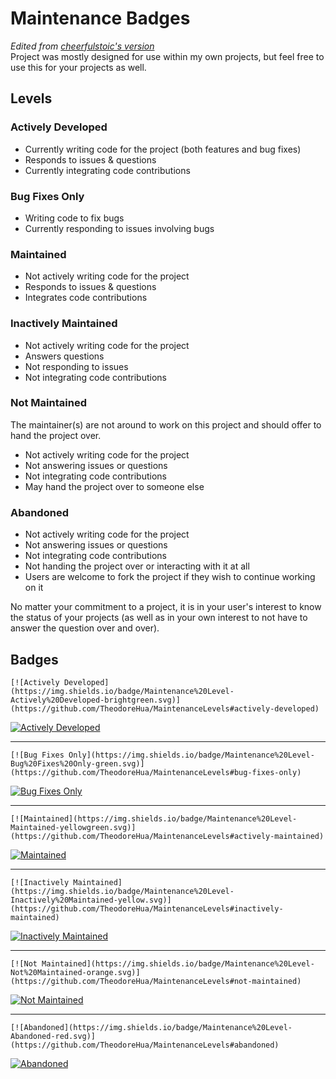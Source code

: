 # Maintenance Badges

*Edited from [cheerfulstoic's version](https://gist.github.com/cheerfulstoic/d107229326a01ff0f333a1d3476e068d)*  
Project was mostly designed for use within my own projects, but feel free to use this for your projects as well.

## Levels

### Actively Developed

- Currently writing code for the project (both features and bug fixes)
- Responds to issues & questions
- Currently integrating code contributions

### Bug Fixes Only

- Writing code to fix bugs
- Currently responding to issues involving bugs

### Maintained

- Not actively writing code for the project
- Responds to issues & questions
- Integrates code contributions

### Inactively Maintained

- Not actively writing code for the project
- Answers questions
- Not responding to issues
- Not integrating code contributions

### Not Maintained
The maintainer(s) are not around to work on this project and should offer to hand the project over.

- Not actively writing code for the project
- Not answering issues or questions
- Not integrating code contributions
- May hand the project over to someone else

### Abandoned

- Not actively writing code for the project
- Not answering issues or questions
- Not integrating code contributions
- Not handing the project over or interacting with it at all
- Users are welcome to fork the project if they wish to continue working on it

No matter your commitment to a project, it is in your user's interest to know the status of your projects (as well as in your own interest to not have to answer the question over and over).

## Badges

```
[![Actively Developed](https://img.shields.io/badge/Maintenance%20Level-Actively%20Developed-brightgreen.svg)](https://github.com/TheodoreHua/MaintenanceLevels#actively-developed)
```

[![Actively Developed](https://img.shields.io/badge/Maintenance%20Level-Actively%20Developed-brightgreen.svg)](https://github.com/TheodoreHua/MaintenanceLevels#actively-developed)

---

```
[![Bug Fixes Only](https://img.shields.io/badge/Maintenance%20Level-Bug%20Fixes%20Only-green.svg)](https://github.com/TheodoreHua/MaintenanceLevels#bug-fixes-only)
```

[![Bug Fixes Only](https://img.shields.io/badge/Maintenance%20Level-Bug%20Fixes%20Only-green.svg)](https://github.com/TheodoreHua/MaintenanceLevels#bug-fixes-only)

---

```
[![Maintained](https://img.shields.io/badge/Maintenance%20Level-Maintained-yellowgreen.svg)](https://github.com/TheodoreHua/MaintenanceLevels#actively-maintained)
```

[![Maintained](https://img.shields.io/badge/Maintenance%20Level-Maintained-yellowgreen.svg)](https://github.com/TheodoreHua/MaintenanceLevels#actively-maintained)

---

```
[![Inactively Maintained](https://img.shields.io/badge/Maintenance%20Level-Inactively%20Maintained-yellow.svg)](https://github.com/TheodoreHua/MaintenanceLevels#inactively-maintained)
```

[![Inactively Maintained](https://img.shields.io/badge/Maintenance%20Level-Inactively%20Maintained-yellow.svg)](https://github.com/TheodoreHua/MaintenanceLevels#inactively-maintained)

---

```
[![Not Maintained](https://img.shields.io/badge/Maintenance%20Level-Not%20Maintained-orange.svg)](https://github.com/TheodoreHua/MaintenanceLevels#not-maintained)
```

[![Not Maintained](https://img.shields.io/badge/Maintenance%20Level-Not%20Maintained-orange.svg)](https://github.com/TheodoreHua/MaintenanceLevels#not-maintained)

---

```
[![Abandoned](https://img.shields.io/badge/Maintenance%20Level-Abandoned-red.svg)](https://github.com/TheodoreHua/MaintenanceLevels#abandoned)
```

[![Abandoned](https://img.shields.io/badge/Maintenance%20Level-Abandoned-red.svg)](https://github.com/TheodoreHua/MaintenanceLevels#abandoned)
